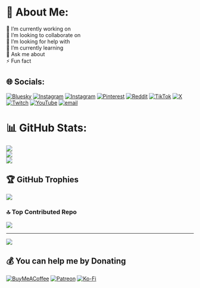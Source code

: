 # 💫 About Me:
🔭 I’m currently working on<br>👯 I’m looking to collaborate on<br>🤝 I’m looking for help with<br>🌱 I’m currently learning<br>💬 Ask me about<br>⚡ Fun fact


## 🌐 Socials:
[![Bluesky](https://img.shields.io/badge/bluesky-0285FF?style=for-the-badge&logo=bluesky&logoColor=%23FFFFFF)](https://bsky.app/profile/s4cry.ing)
[![Instagram](https://img.shields.io/badge/Instagram-%23E4405F.svg?logo=Instagram&logoColor=white&style=for-the-badge)](https://instagram.com/@s4cryingresmi)
[![Instagram](https://img.shields.io/badge/Instagram-E4405F?logo=instagram&logoColor=white&style=for-the-badge)](https://instagram.com/@s4cryingresmi)
[![Pinterest](https://img.shields.io/badge/Pinterest-%23E60023.svg?logo=Pinterest&logoColor=white)](https://pinterest.com/s4crying)
[![Reddit](https://img.shields.io/badge/Reddit-%23FF4500.svg?logo=Reddit&logoColor=white)](https://reddit.com/user/s4crying)
[![TikTok](https://img.shields.io/badge/TikTok-%23000000.svg?logo=TikTok&logoColor=white)](https://tiktok.com/@s4crying)
[![X](https://img.shields.io/badge/X-black.svg?logo=X&logoColor=white)](https://x.com/@s4crying)
[![Twitch](https://img.shields.io/badge/Twitch-%239146FF.svg?logo=Twitch&logoColor=white)](https://twitch.tv/s4crying)
[![YouTube](https://img.shields.io/badge/YouTube-%23FF0000.svg?logo=YouTube&logoColor=white)](https://youtube.com/@s4crying)
[![email](https://img.shields.io/badge/Email-D14836?logo=gmail&logoColor=white)](mailto:mail@s4cry.ing) 
# 📊 GitHub Stats:
![](https://github-readme-stats.vercel.app/api?username=S4Crying&theme=aura&hide_border=true&include_all_commits=true&count_private=false)<br/>
![](https://nirzak-streak-stats.vercel.app/?user=S4Crying&theme=aura&hide_border=true)<br/>
![](https://github-readme-stats.vercel.app/api/top-langs/?username=S4Crying&theme=aura&hide_border=true&include_all_commits=true&count_private=false&layout=compact)

## 🏆 GitHub Trophies
![](https://github-profile-trophy.vercel.app/?username=S4Crying&theme=aura&no-frame=true&no-bg=true&margin-w=4)

### 🔝 Top Contributed Repo
![](https://github-contributor-stats.vercel.app/api?username=S4Crying&limit=5&theme=aura&combine_all_yearly_contributions=true)

---
[![](https://visitcount.itsvg.in/api?id=S4Crying&icon=0&color=11)](https://visitcount.itsvg.in)

  ## 💰 You can help me by Donating
  [![BuyMeACoffee](https://img.shields.io/badge/Buy%20Me%20a%20Coffee-ffdd00?style=for-the-badge&logo=buy-me-a-coffee&logoColor=black)](https://buymeacoffee.com/s4crying) [![Patreon](https://img.shields.io/badge/Patreon-F96854?style=for-the-badge&logo=patreon&logoColor=white)](https://patreon.com/s4crying) [![Ko-Fi](https://img.shields.io/badge/Ko--fi-F16061?style=for-the-badge&logo=ko-fi&logoColor=white)](https://ko-fi.com/s4crying) 

  
<!-- Proudly created with GPRM ( https://gprm.itsvg.in ) -->
